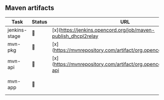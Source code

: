 
## Maven artifacts

| Task | Status | URL | Notes |
| ---- | ------ | --- | ----- |
| jenkins-stage | :hammer: | [x](https://jenkins.opencord.org/job/maven-publish_dhcpl2relay | |
| mvn-pkg       | :hammer: | [x](https://mvnrepository.com/artifact/org.opencord/dhcpl2relay | |
| mvn-api       | :hammer: | [x](https://mvnrepository.com/artifact/org.opencord/dhcpl2relay-api | |
| mvn-app       | :hammer: | | [x](https://mvnrepository.com/artifact/org.opencord/dhcpl2relay-app | |
